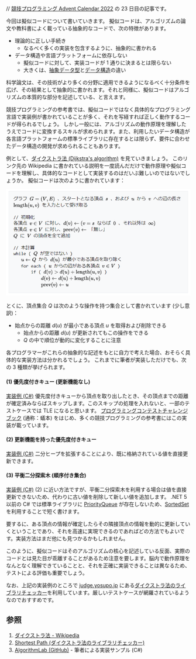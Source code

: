 // [競技プログラミング Advent Calendar 2022](https://qiita.com/advent-calendar/2022/kyopro) の 23 日目の記事です。

今回は擬似コードについて書いていきます。
擬似コードは、アルゴリズムの論文や教科書によく載っている抽象的なコードで、次の特徴があります。

- 理論的に正しい手続き
  - なるべく多くの実装を包含するように、抽象的に書かれる
- データ構造や言語プラットフォームに依存しない
  - 擬似コードに対して、実装コードが 1 通りに決まるとは限らない
  - 大きくは、[抽象データ型](https://ja.wikipedia.org/wiki/%E6%8A%BD%E8%B1%A1%E3%83%87%E3%83%BC%E3%82%BF%E5%9E%8B)と[データ構造](https://ja.wikipedia.org/wiki/%E3%83%87%E3%83%BC%E3%82%BF%E6%A7%8B%E9%80%A0)の違い

科学論文は、その技術がより多くの分野に適用できるようになるべく十分条件を広げ、その結果として抽象的に書かれます。それと同様に、擬似コードはアルゴリズムの本質的な部分を記述している、と言えます。

競技プログラミングの参考書では、擬似コードではなく具体的なプログラミング言語で実装例が書かれていることが多く、それを写経すれば正しく動作するコードが得られるでしょう。
しかし一般には、アルゴリズムの動作原理を理解したうえでコードに変換するスキルが求められます。また、利用したいデータ構造が各言語プラットフォームの標準ライブラリに存在するとは限らず、要件に合わせたデータ構造の開発が求められることもあります。

例として、[ダイクストラ法 (Dijkstra's algorithm)](https://ja.wikipedia.org/wiki/ダイクストラ法) を見ていきましょう。
このリンク先の Wikipedia に書かれている説明を一度読んだだけで動作原理や擬似コードを理解し、具体的なコードとして実装するのはだいぶ難しいのではないでしょうか。
擬似コードは次のように書かれています：

![Dijkstra-Pseudocode](Images/Dijkstra-Pseudocode.png)

とくに、頂点集合 $Q$ は次のような操作を持つ集合として書かれています (少し意訳)：
- 始点からの距離 $d(u)$ が最小である頂点 $u$ を取得および削除できる
  - 始点からの距離 $d(u)$ が更新されてもこの操作をできる
  - $Q$ の中で順位が動的に変化することに注意

各プログラマーがこれらの抽象的な記述をもとに自力で考えた場合、おそらく具体的な実装方法は分かれるでしょう。
これまでに筆者が実装しただけでも、次の 3 種類が挙げられます。

#### (1) 優先度付きキュー (更新機能なし)
[実装例 (C#)](https://judge.yosupo.jp/submission/117435)
優先度付きキューから頂点を取り出したとき、その頂点までの距離が確定済みならばスキップします。このスキップの処理を入れないと、一部のテストケースでは TLE になると思います。
[プログラミングコンテストチャレンジブック](https://www.amazon.co.jp/dp/B00CY9256C) (通称：蟻本) をはじめ、多くの競技プログラミングの参考書にはこの実装が載っています。

#### (2) 更新機能を持った優先度付きキュー
[実装例 (C#)](https://judge.yosupo.jp/submission/117382)
二分ヒープを拡張することにより、既に格納されている値を直接更新できます。

#### (3) 平衡二分探索木 (順序付き集合)
[実装例 (C#)](https://judge.yosupo.jp/submission/117381)
(2) に近い方法ですが、平衡二分探索木を利用する場合は値を直接更新できないため、代わりに古い値を削除して新しい値を追加します。
.NET 5 以前の C# では標準ライブラリに [PriorityQueue](https://learn.microsoft.com/ja-jp/dotnet/api/system.collections.generic.priorityqueue-2) が存在しないため、[SortedSet](https://learn.microsoft.com/ja-jp/dotnet/api/system.collections.generic.sortedset-1) を利用することで短く書けます。

要するに、ある頂点の情報が確定したらその隣接頂点の情報を動的に更新していくということであり、それを高速に実現できるのであればどの方法でもよいです。実装方法はまだ他にも見つかるかもしれません。

このように、擬似コードはそのアルゴリズムの核心を記述している反面、実際のコードとは見た目が乖離することがあるため注意を要します。脳内で動作原理をなんとなく理解できていることと、それを正確に実装できることは異なるため、テストによる評価も重要でしょう。

なお、上記の実装例のところで [judge.yosupo.jp](https://judge.yosupo.jp/) にある[ダイクストラ法のライブラリチェッカー](https://judge.yosupo.jp/problem/shortest_path)を利用しています。厳しいテストケースが網羅されているようなのでおすすめです。

## 参照
1. [ダイクストラ法 - Wikipedia](https://ja.wikipedia.org/wiki/ダイクストラ法)
1. [Shortest Path (ダイクストラ法のライブラリチェッカー)](https://judge.yosupo.jp/problem/shortest_path)
1. [AlgorithmLab (GitHub)](https://github.com/sakapon/Samples-2020/tree/master/AlgorithmSample/AlgorithmLab/Graphs/SPPs) - 筆者による実装サンプル (C#)
